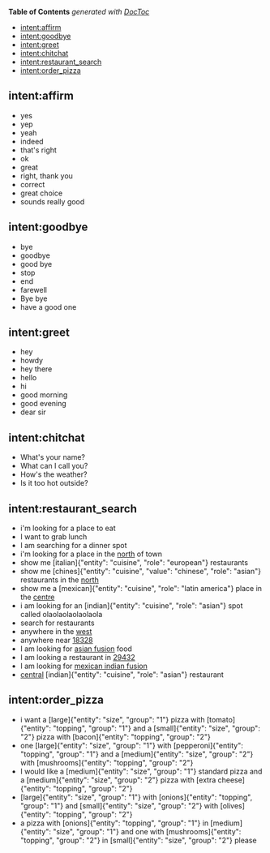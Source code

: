 <!-- START doctoc generated TOC please keep comment here to allow auto update -->
<!-- DON'T EDIT THIS SECTION, INSTEAD RE-RUN doctoc TO UPDATE -->
**Table of Contents**  *generated with [DocToc](https://github.com/thlorenz/doctoc)*

- [intent:affirm](#intentaffirm)
- [intent:goodbye](#intentgoodbye)
- [intent:greet](#intentgreet)
- [intent:chitchat](#intentchitchat)
- [intent:restaurant_search](#intentrestaurant_search)
- [intent:order_pizza](#intentorder_pizza)

<!-- END doctoc generated TOC please keep comment here to allow auto update -->

## intent:affirm
- yes
- yep
- yeah
- indeed
- that's right
- ok
- great
- right, thank you
- correct
- great choice
- sounds really good

## intent:goodbye
- bye
- goodbye
- good bye
- stop
- end
- farewell
- Bye bye
- have a good one

## intent:greet
- hey
- howdy
- hey there
- hello
- hi
- good morning
- good evening
- dear sir

## intent:chitchat
- What's your name?
- What can I call you?
- How's the weather?
- Is it too hot outside?

## intent:restaurant_search
- i'm looking for a place to eat
- I want to grab lunch
- I am searching for a dinner spot
- i'm looking for a place in the [north](location) of town
- show me [italian]{"entity": "cuisine", "role": "european"} restaurants
- show me [chines]{"entity": "cuisine", "value": "chinese", "role": "asian"} restaurants in the [north](location)
- show me a [mexican]{"entity": "cuisine", "role": "latin america"} place in the [centre](location)
- i am looking for an [indian]{"entity": "cuisine", "role": "asian"} spot called olaolaolaolaolaola
- search for restaurants
- anywhere in the [west](location)
- anywhere near [18328](location)
- I am looking for [asian fusion](cuisine) food
- I am looking a restaurant in [29432](location)
- I am looking for [mexican indian fusion](cuisine)
- [central](location) [indian]{"entity": "cuisine", "role": "asian"} restaurant

## intent:order_pizza
- i want a [large]{"entity": "size", "group": "1"} pizza with [tomato]{"entity": "topping", "group": "1"} and a [small]{"entity": "size", "group": "2"} pizza with [bacon]{"entity": "topping", "group": "2"}
- one [large]{"entity": "size", "group": "1"} with [pepperoni]{"entity": "topping", "group": "1"} and a [medium]{"entity": "size", "group": "2"} with [mushrooms]{"entity": "topping", "group": "2"}
- I would like a [medium]{"entity": "size", "group": "1"} standard pizza and a [medium]{"entity": "size", "group": "2"} pizza with [extra cheese]{"entity": "topping", "group": "2"}
- [large]{"entity": "size", "group": "1"} with [onions]{"entity": "topping", "group": "1"} and [small]{"entity": "size", "group": "2"} with [olives]{"entity": "topping", "group": "2"}
- a pizza with [onions]{"entity": "topping", "group": "1"} in [medium]{"entity": "size", "group": "1"} and one with [mushrooms]{"entity": "topping", "group": "2"} in [small]{"entity": "size", "group": "2"} please